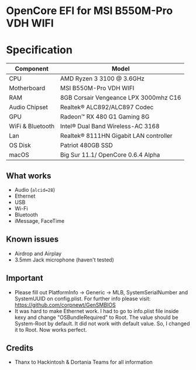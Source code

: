 # OpenCore EFI for MSI B550M-Pro VDH WIFI

# Specification

| **Component** | **Model** |
| ------------- | --------- |
| CPU | AMD Ryzen 3 3100 @ 3.6GHz |
| Motherboard | MSI B550M-Pro VDH WIFI |
| RAM | 8GB Corsair Vengeance LPX 3000mhz C16|
| Audio Chipset | Realtek® ALC892/ALC897 Codec |
| GPU | Radeon™ RX 480 G1 Gaming 8G |
| WiFi & Bluetooth | Intel® Dual Band Wireless-AC 3168 |
| Lan |  Realtek® 8111HN Gigabit LAN controller |
| OS Disk | Patriot 480GB SSD |
| macOS | Big Sur 11.1/ OpenCore 0.6.4 Alpha

## What works
- Audio (`alcid=28`)
- Ethernet
- USB
- Wi-Fi
- Bluetooth
- iMessage, FaceTime

## Known issues
- Airdrop and Airplay
- 3.5mm Jack microphone (haven't tested)

## Important
- Please fill out PlatformInfo -> Generic -> MLB, SystemSerialNumber and SystemUUID on config.plist. For further info please visit: https://github.com/corpnewt/GenSMBIOS
- It was hard to make Ethernet work. I had to go to info.plist file inside kexy and change "OSBundleRequired" to Root. The value should be System-Root by default. It did not work with default value. So, I changed it to Root. Now works perfect. 

## Credits
- Thanx to Hackintosh & Dortania Teams for all information

